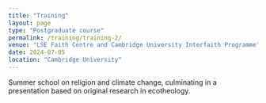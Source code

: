 ```yaml
---
title: "Training"
layout: page
type: "Postgraduate course"
permalink: /training/training-2/
venue: "LSE Faith Centre and Cambridge University Interfaith Programme"
date: 2024-07-05
location: "Cambridge University"
---
```


Summer school on religion and climate change, culminating in a presentation based on original research in ecotheology. 
